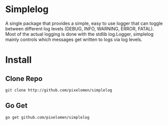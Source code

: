 # Simplelog

A single package that provides a simple, easy to use logger that can toggle between different log levels (DEBUG, INFO, WARNING, ERROR, FATAL). Most of the actual logging is done with the stdlib log.Logger, simplelog mainly controls which messages get written to logs via log levels.

# Install
## Clone Repo
```
git clone http://github.com/pixelomen/simplelog
```
## Go Get
```
go get github.com/pixelomen/simplelog
```